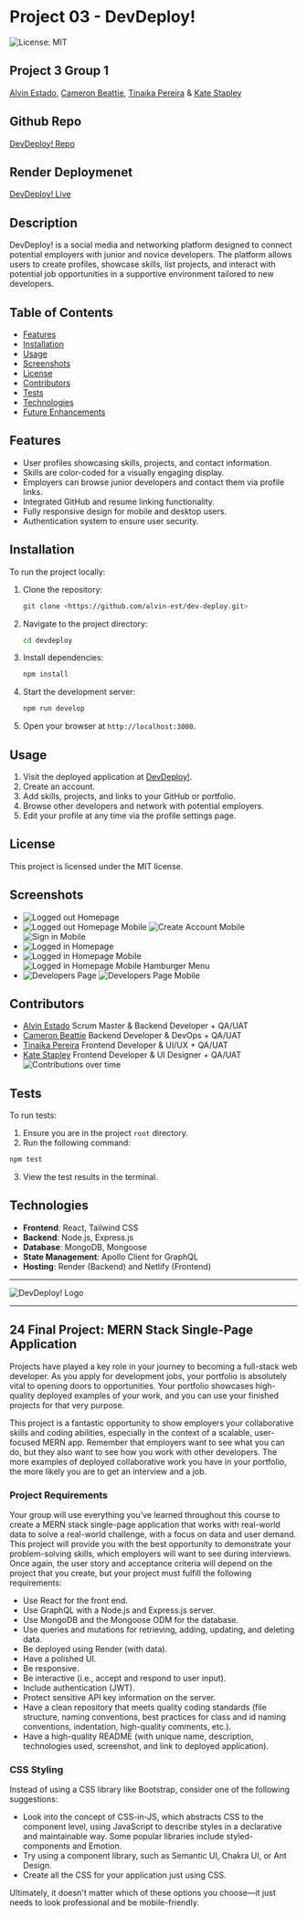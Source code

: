 # Project 03 - DevDeploy!
![License: MIT](https://img.shields.io/badge/License-MIT-yellow.svg)

## Project 3 Group 1
[Alvin Estado](https://github.com/alvin-est), [Cameron Beattie](https://github.com/Cbeattie97), [Tinaika Pereira](https://github.com/Tinaika19) & [Kate Stapley](https://github.com/KateHanSta17)

## Github Repo
[DevDeploy! Repo](https://github.com/alvin-est/dev-deploy)

## Render Deploymenet
[DevDeploy! Live](https://dev-deploy-1.onrender.com/)

## Description
DevDeploy! is a social media and networking platform designed to connect potential employers with junior and novice developers. The platform allows users to create profiles, showcase skills, list projects, and interact with potential job opportunities in a supportive environment tailored to new developers.

## Table of Contents
- [Features](#features)
- [Installation](#installation)
- [Usage](#usage)
- [Screenshots](#screenshots)
- [License](#license)
- [Contributors](#contributors)
- [Tests](#tests)
- [Technologies](#technologies)
- [Future Enhancements](#future-enhancements)

## Features
- User profiles showcasing skills, projects, and contact information.
- Skills are color-coded for a visually engaging display.
- Employers can browse junior developers and contact them via profile links.
- Integrated GitHub and resume linking functionality.
- Fully responsive design for mobile and desktop users.
- Authentication system to ensure user security.

## Installation
To run the project locally:
1. Clone the repository:
   ```bash
   git clone <https://github.com/alvin-est/dev-deploy.git>
   ```
2. Navigate to the project directory:
      ``` bash
      cd devdeploy
      ```
3. Install dependencies:
      ``` bash
      npm install
      ```
4. Start the development server:
      ``` bash
      npm run develop
      ```
5. Open your browser at ``` http://localhost:3000 ```.

## Usage
1. Visit the deployed application at [DevDeploy!](https://dev-deploy-1.onrender.com/).
2. Create an account.
3. Add skills, projects, and links to your GitHub or portfolio.
4. Browse other developers and network with potential employers.
5. Edit your profile at any time via the profile settings page.

## License
This project is licensed under the MIT license.

## Screenshots
- ![Logged out Homepage](./client/public/assets/loggedouthomepage.jpg)
- ![Logged out Homepage Mobile](./client/public/assets/loggedouthomepagemobile.jpg)
![Create Account Mobile](./client/public/assets/createaccountmobile.jpg)
![Sign in Mobile](./client/public/assets/signinformmobile.jpg)
- ![Logged in Homepage](./client/public/assets/loggedinhomepage.jpg)
- ![Logged in Homepage Mobile](./client/public/assets/loggedinhomepagemobile.jpg)
![Logged in Homepage Mobile Hamburger Menu](./client/public/assets/loggedinhomepagehamburgermenu.jpg)
- ![Developers Page](./client/public/assets/developerspage.jpg)
![Developers Page Mobile](./client/public/assets/mobileviewdeveloperspage.jpg)


## Contributors
- [Alvin Estado](https://github.com/alvin-est) Scrum Master & Backend Developer + QA/UAT
- [Cameron Beattie](https://github.com/Cbeattie97) Backend Developer & DevOps + QA/UAT
- [Tinaika Pereira](https://github.com/Tinaika19) Frontend Developer & UI/UX + QA/UAT
- [Kate Stapley](https://github.com/KateHanSta17) Frontend Developer & UI Designer + QA/UAT
![Contributions over time](./client/public/assets/contributorsgraphreadme.jpg)

## Tests
To run tests:

1. Ensure you are in the project ``` root ``` directory.
2. Run the following command:
``` bash
npm test
```
3. View the test results in the terminal.

## Technologies
- __Frontend__: React, Tailwind CSS
- __Backend__: Node.js, Express.js
- __Database__: MongoDB, Mongoose
- __State Management__: Apollo Client for GraphQL
- __Hosting__: Render (Backend) and Netlify (Frontend)

---- 

![DevDeploy! Logo](./client/public/assets/devdeploy_readme.jpg)

---

## 24 Final Project: MERN Stack Single-Page Application
Projects have played a key role in your journey to becoming a full-stack web developer. As you apply for development jobs, your portfolio is absolutely vital to opening doors to opportunities. Your portfolio showcases high-quality deployed examples of your work, and you can use your finished projects for that very purpose.

This project is a fantastic opportunity to show employers your collaborative skills and coding abilities, especially in the context of a scalable, user-focused MERN app. Remember that employers want to see what you can do, but they also want to see how you work with other developers. The more examples of deployed collaborative work you have in your portfolio, the more likely you are to get an interview and a job.

### Project Requirements
Your group will use everything you’ve learned throughout this course to create a MERN stack single-page application that works with real-world data to solve a real-world challenge, with a focus on data and user demand. This project will provide you with the best opportunity to demonstrate your problem-solving skills, which employers will want to see during interviews. Once again, the user story and acceptance criteria will depend on the project that you create, but your project must fulfill the following requirements:
- Use React for the front end.
- Use GraphQL with a Node.js and Express.js server.
- Use MongoDB and the Mongoose ODM for the database.
- Use queries and mutations for retrieving, adding, updating, and deleting data.
- Be deployed using Render (with data).
- Have a polished UI.
- Be responsive.
- Be interactive (i.e., accept and respond to user input).
- Include authentication (JWT).
- Protect sensitive API key information on the server.
- Have a clean repository that meets quality coding standards (file structure, naming conventions, best practices for class and id naming conventions, indentation, high-quality comments, etc.).
- Have a high-quality README (with unique name, description, technologies used, screenshot, and link to deployed application).

### CSS Styling
Instead of using a CSS library like Bootstrap, consider one of the following suggestions:
- Look into the concept of CSS-in-JS, which abstracts CSS to the component level, using JavaScript to describe styles in a declarative and maintainable way. Some popular libraries include styled-components and Emotion.
- Try using a component library, such as Semantic UI, Chakra UI, or Ant Design.
- Create all the CSS for your application just using CSS.

Ultimately, it doesn't matter which of these options you choose—it just needs to look professional and be mobile-friendly.
